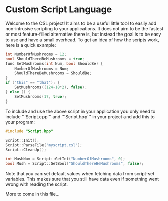 # Custom Script Language #
Welcome to the CSL project! It aims to be a useful little tool to easily add non-intrusive scripting to your applications. It does not aim to be the fastest or most feature-filled alternative there is, but instead the goal is to be easy to use and have a small overhead. To get an idea of how the scripts work, here is a quick example:

```c++
int NumberOfMushrooms = 12;
bool ShouldThereBeMushrooms = true;
func SetMushrooms(int Num, bool ShouldBe) {
	NumberOfMushrooms = Num;
	ShouldThereBeMushrooms = ShouldBe;
}
if ("this" == "that"); {
	SetMushrooms((124-18*2), false);
} else () {
	SetMushrooms(17, true);
}
```

To include and use the above script in your application you only need to include '''Script.cpp''' and '''Script.hpp''' in your project and add this to your program:

```c++
#include "Script.hpp"

Script::Init();
Script::ParseFile("myscript.csl");
Script::CleanUp();

int MushNum = Script::GetInt("NumberOfMushrooms", 0);
bool Mush = Script::GetBool("ShouldThereBeMushrooms", false);
```

Note that you can set default values when fetching data from script-set variables. This makes sure that you still have data even if something went wrong with reading the script.

More to come in this file...
